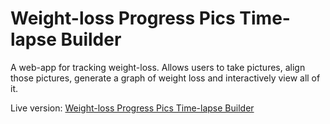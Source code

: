 # Weight-loss Progress Pics Time-lapse Builder

A web-app for tracking weight-loss. Allows users to take pictures, align those pictures, generate a graph of weight loss and interactively view all of it.

Live version: [Weight-loss Progress Pics Time-lapse Builder](https://jonathanmaiorana.com/weightloss-prog-pics-timelapse-builder/index.html)
